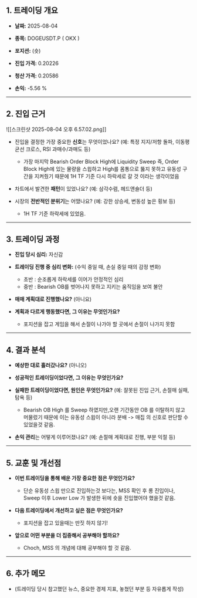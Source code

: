 ## **1. 트레이딩 개요**

- **날짜:** 2025-08-04
    
- **종목:** DOGEUSDT.P ( OKX )
    
- **포지션:** (숏)
    
- **진입 가격:** 0.20226
    
- **청산 가격:** 0.20586
    
- **손익:** -5.56 %
    

---

## **2. 진입 근거**
![[스크린샷 2025-08-04 오후 6.57.02.png]]
- 진입을 결정한 가장 중요한 **신호**는 무엇이었나요? (예: 특정 지지/저항 돌파, 이동평균선 크로스, RSI 과매수/과매도 등)
	- 가장 마지막 Bearish Order Block High에 Liquidity Sweep 즉, Order Block High에 있는 물량을 스윕하고 High를 몸통으로 뚫지 못하고 유동성 구간을 지켜줬기 때문에 1H TF 기준 다시 하락세로 갈 것 이라는 생각이었음
    
- 차트에서 발견한 **패턴**이 있었나요? (예: 삼각수렴, 헤드앤숄더 등)
    
- 시장의 **전반적인 분위기**는 어땠나요? (예: 강한 상승세, 변동성 높은 횡보 등)
	- 1H TF 기준 하락세에 있었음.
    

---

## **3. 트레이딩 과정**

- **진입 당시 심리:** 자신감
    
- **트레이딩 진행 중 심리 변화:** (수익 중일 때, 손실 중일 때의 감정 변화)
	- 초반 : 순조롭게 하락세를 이어가 안정적인 심리
	- 중반 : Bearish OB를 벗어나지 못하고 지키는 움직임을 보여 불안
- **매매 계획대로 진행했나요?** (아니요)
    
- **계획과 다르게 행동했다면, 그 이유는 무엇인가요?**
	- 포지션을 잡고 게임을 해서 손절이 나가야 할 곳에서 손절이 나가지 못함
    

---

## **4. 결과 분석**

- **예상한 대로 흘러갔나요?** (아니오)
    
- **성공적인 트레이딩이었다면, 그 이유는 무엇인가요?**
    
- **실패한 트레이딩이었다면, 원인은 무엇인가요?** (예: 잘못된 진입 근거, 손절매 실패, 탐욕 등)
	- Bearish OB High 를 Sweep 하였지만,오랜 기간동안 OB 를 이탈하지 않고 머물렀기 때문에 이는 유동성 스윕이 아니라 분배 -> 매집 의 신호로 판단할 수 있었을것 같음.
    
- **손익 관리**는 어떻게 이루어졌나요? (예: 손절매 계획대로 진행, 부분 익절 등)
    

---

## **5. 교훈 및 개선점**

- **이번 트레이딩을 통해 배운 가장 중요한 점은 무엇인가요?**
	- 단순 유동성 스윕 만으로 진입하는것 보다는, MSS 확인 후 롱 진입이나, Sweep 이후 Lower Low 가 발생한 뒤에 숏을 진입했어야 했을것 같음.
    
- **다음 트레이딩에서 개선하고 싶은 점은 무엇인가요?**
	- 포지션을 잡고 있을때는 딴짓 하지 않기!
    
- **앞으로 어떤 부분을 더 집중해서 공부해야 할까요?**
	- Choch, MSS 의 개념에 대해 공부해야 할 것 같음.
    

---

## **6. 추가 메모**

- (트레이딩 당시 참고했던 뉴스, 중요한 경제 지표, 놓쳤던 부분 등 자유롭게 작성)